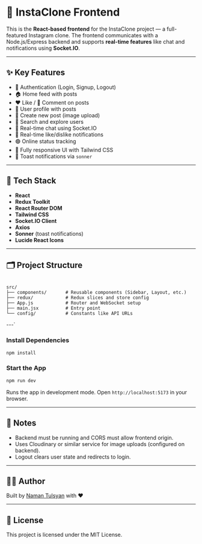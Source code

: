 
# 📱 InstaClone Frontend

This is the **React-based frontend** for the InstaClone project — a full-featured Instagram clone. The frontend communicates with a Node.js/Express backend and supports **real-time features** like chat and notifications using **Socket.IO**.

---

## ✨ Key Features

- 🔐 Authentication (Login, Signup, Logout)
- 🏠 Home feed with posts
- ❤️ Like / 💬 Comment on posts
- 👤 User profile with posts
- 📝 Create new post (image upload)
- 🔎 Search and explore users
- 💬 Real-time chat using Socket.IO
- 🔔 Real-time like/dislike notifications
- 🟢 Online status tracking
- 📱 Fully responsive UI with Tailwind CSS
- 🍞 Toast notifications via `sonner`

---

## 🧱 Tech Stack

- **React**
- **Redux Toolkit**
- **React Router DOM**
- **Tailwind CSS**
- **Socket.IO Client**
- **Axios**
- **Sonner** (toast notifications)
- **Lucide React Icons**

---

## 🗂️ Project Structure

```

src/
├── components/       # Reusable components (Sidebar, Layout, etc.)
├── redux/            # Redux slices and store config
├── App.js            # Router and WebSocket setup
├── main.jsx          # Entry point
└── config/           # Constants like API URLs

````

---`

###  Install Dependencies

```bash
npm install
```
### Start the App

```bash
npm run dev
```

Runs the app in development mode. Open `http://localhost:5173` in your browser.


---

## 📌 Notes

* Backend must be running and CORS must allow frontend origin.
* Uses Cloudinary or similar service for image uploads (configured on backend).
* Logout clears user state and redirects to login.

---

## 👨‍💻 Author

Built by [Naman Tulsyan](https://github.com/Naman-Tulsyan) with ❤️

---

## 📃 License

This project is licensed under the MIT License.
